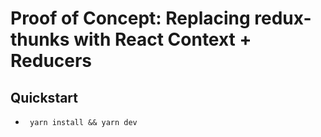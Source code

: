 # Proof of Concept: Replacing redux-thunks with React Context + Reducers

## Quickstart

- ` yarn install && yarn dev`


